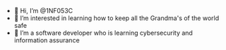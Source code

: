 - 👋 Hi, I’m @1NF053C
- 👀 I’m interested in learning how to keep all the Grandma's of the world safe
- 🌱 I’m a software developer who is learning cybersecurity and information assurance

<!---
1NF053C/1NF053C is a ✨ special ✨ repository because its `README.md` (this file) appears on your GitHub profile.
You can click the Preview link to take a look at your changes.
--->

